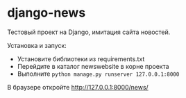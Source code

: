 # django-news

Тестовый проект на Django, имитация сайта новостей.

Установка и запуск:
* Установите библиотеки из requirements.txt
* Перейдите в каталог newswebsite в корне проекта
* Выполните `python manage.py runserver 127.0.0.1:8000`

В браузере откройте http://127.0.0.1:8000/news/
